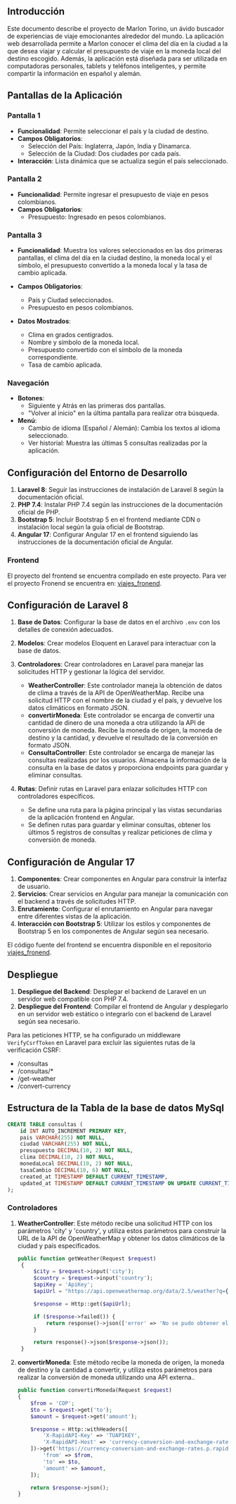 ## Introducción

Este documento describe el proyecto de Marlon Torino, un ávido buscador de experiencias de viaje emocionantes alrededor del mundo. La aplicación web desarrollada permite a Marlon conocer el clima del día en la ciudad a la que desea viajar y calcular el presupuesto de viaje en la moneda local del destino escogido. Además, la aplicación está diseñada para ser utilizada en computadoras personales, tablets y teléfonos inteligentes, y permite compartir la información en español y alemán.

## Pantallas de la Aplicación

### Pantalla 1

-   **Funcionalidad**: Permite seleccionar el país y la ciudad de destino.
-   **Campos Obligatorios**:
    -   Selección del País: Inglaterra, Japón, India y Dinamarca.
    -   Selección de la Ciudad: Dos ciudades por cada país.
-   **Interacción**: Lista dinámica que se actualiza según el país seleccionado.

### Pantalla 2

-   **Funcionalidad**: Permite ingresar el presupuesto de viaje en pesos colombianos.
-   **Campos Obligatorios**:
    -   Presupuesto: Ingresado en pesos colombianos.

### Pantalla 3

-   **Funcionalidad**: Muestra los valores seleccionados en las dos primeras pantallas, el clima del día en la ciudad destino, la moneda local y el símbolo, el presupuesto convertido a la moneda local y la tasa de cambio aplicada.
-   **Campos Obligatorios**:

    -   País y Ciudad seleccionados.
    -   Presupuesto en pesos colombianos.

-   **Datos Mostrados**:
    -   Clima en grados centígrados.
    -   Nombre y símbolo de la moneda local.
    -   Presupuesto convertido con el símbolo de la moneda correspondiente.
    -   Tasa de cambio aplicada.

### Navegación

-   **Botones**:
    -   Siguiente y Atrás en las primeras dos pantallas.
    -   "Volver al inicio" en la última pantalla para realizar otra búsqueda.
-   **Menú**:
    -   Cambio de idioma (Español / Alemán): Cambia los textos al idioma seleccionado.
    -   Ver historial: Muestra las últimas 5 consultas realizadas por la aplicación.

## Configuración del Entorno de Desarrollo

1. **Laravel 8**: Seguir las instrucciones de instalación de Laravel 8 según la documentación oficial.
2. **PHP 7.4**: Instalar PHP 7.4 según las instrucciones de la documentación oficial de PHP.
3. **Bootstrap 5**: Incluir Bootstrap 5 en el frontend mediante CDN o instalación local según la guía oficial de Bootstrap.
4. **Angular 17**: Configurar Angular 17 en el frontend siguiendo las instrucciones de la documentación oficial de Angular.

### Frontend

El proyecto del frontend se encuentra compilado en este proyecto. Para ver el proyecto Fronend se encuentra en: [viajes_fronend](https://github.com/14Cristhian/viajes_fronend).

## Configuración de Laravel 8

1. **Base de Datos**: Configurar la base de datos en el archivo `.env` con los detalles de conexión adecuados.
2. **Modelos**: Crear modelos Eloquent en Laravel para interactuar con la base de datos.
3. **Controladores**: Crear controladores en Laravel para manejar las solicitudes HTTP y gestionar la lógica del servidor.

    - **WeatherController**: Este controlador maneja la obtención de datos de clima a través de la API de OpenWeatherMap. Recibe una solicitud HTTP con el nombre de la ciudad y el país, y devuelve los datos climáticos en formato JSON.
    - **convertirMoneda**: Este controlador se encarga de convertir una cantidad de dinero de una moneda a otra utilizando la API de conversión de moneda. Recibe la moneda de origen, la moneda de destino y la cantidad, y devuelve el resultado de la conversión en formato JSON.
    - **ConsultaController**: Este controlador se encarga de manejar las consultas realizadas por los usuarios. Almacena la información de la consulta en la base de datos y proporciona endpoints para guardar y eliminar consultas.

4. **Rutas**: Definir rutas en Laravel para enlazar solicitudes HTTP con controladores específicos.
    - Se define una ruta para la página principal y las vistas secundarias de la aplicación frontend en Angular.
    - Se definen rutas para guardar y eliminar consultas, obtener los últimos 5 registros de consultas y realizar peticiones de clima y conversión de moneda.

## Configuración de Angular 17

1. **Componentes**: Crear componentes en Angular para construir la interfaz de usuario.
2. **Servicios**: Crear servicios en Angular para manejar la comunicación con el backend a través de solicitudes HTTP.
3. **Enrutamiento**: Configurar el enrutamiento en Angular para navegar entre diferentes vistas de la aplicación.
4. **Interacción con Bootstrap 5**: Utilizar los estilos y componentes de Bootstrap 5 en los componentes de Angular según sea necesario.

El código fuente del frontend se encuentra disponible en el repositorio [viajes_fronend](https://github.com/14Cristhian/viajes_fronend).

## Despliegue

1. **Despliegue del Backend**: Desplegar el backend de Laravel en un servidor web compatible con PHP 7.4.
2. **Despliegue del Frontend**: Compilar el frontend de Angular y desplegarlo en un servidor web estático o integrarlo con el backend de Laravel según sea necesario.

Para las peticiones HTTP, se ha configurado un middleware `VerifyCsrfToken` en Laravel para excluir las siguientes rutas de la verificación CSRF:

-   /consultas
-   /consultas/\*
-   /get-weather
-   /convert-currency

## Estructura de la Tabla de la base de datos MySql

```sql
CREATE TABLE consultas (
    id INT AUTO_INCREMENT PRIMARY KEY,
    pais VARCHAR(255) NOT NULL,
    ciudad VARCHAR(255) NOT NULL,
    presupuesto DECIMAL(10, 2) NOT NULL,
    clima DECIMAL(10, 2) NOT NULL,
    monedaLocal DECIMAL(10, 2) NOT NULL,
    tasaCambio DECIMAL(10, 6) NOT NULL,
    created_at TIMESTAMP DEFAULT CURRENT_TIMESTAMP,
    updated_at TIMESTAMP DEFAULT CURRENT_TIMESTAMP ON UPDATE CURRENT_TIMESTAMP
);
```

### Controladores

1. **WeatherController**:
   Este método recibe una solicitud HTTP con los parámetros 'city' y 'country', y utiliza estos parámetros para construir la URL de la API de OpenWeatherMap y obtener los datos climáticos de la ciudad y país especificados.

    ```php
    public function getWeather(Request $request)
     {
         $city = $request->input('city');
         $country = $request->input('country');
         $apiKey = 'ApiKey';
         $apiUrl = "https://api.openweathermap.org/data/2.5/weather?q={$city},{$country}&units=metric&appid={$apiKey}";

         $response = Http::get($apiUrl);

         if ($response->failed()) {
             return response()->json(['error' => 'No se pudo obtener el clima'], 500);
         }

         return response()->json($response->json());
     }
    ```

2. **convertirMoneda**:
   Este método recibe la moneda de origen, la moneda de destino y la cantidad a convertir, y utiliza estos parámetros para realizar la conversión de moneda utilizando una API externa..

    ```php
    public function convertirMoneda(Request $request)
    {
        $from = 'COP';
        $to = $request->get('to');
        $amount = $request->get('amount');

        $response = Http::withHeaders([
            'X-RapidAPI-Key' => 'TUAPIKEY',
            'X-RapidAPI-Host' => 'currency-conversion-and-exchange-rates.p.rapidapi.com',
        ])->get('https://currency-conversion-and-exchange-rates.p.rapidapi.com/convert', [
            'from' => $from,
            'to' => $to,
            'amount' => $amount,
        ]);

        return $response->json();
    }
    ```
